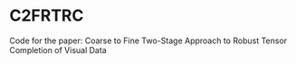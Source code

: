 # C2FRTRC
Code for the paper: Coarse to Fine Two-Stage Approach to Robust Tensor Completion of Visual Data
